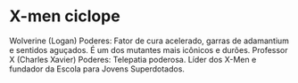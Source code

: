 # X-men ciclope
Wolverine (Logan)
Poderes: Fator de cura acelerado, garras de adamantium e sentidos aguçados.
É um dos mutantes mais icônicos e durões.
Professor X (Charles Xavier)
Poderes: Telepatia poderosa.
Líder dos X-Men e fundador da Escola para Jovens Superdotados.